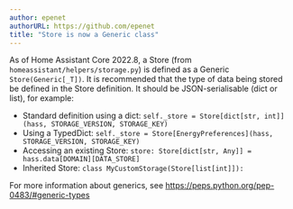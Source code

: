 ```yaml
---
author: epenet
authorURL: https://github.com/epenet
title: "Store is now a Generic class"
---
```


As of Home Assistant Core 2022.8, a Store (from `homeassistant/helpers/storage.py`) is defined as a Generic `Store(Generic[_T])`. It is recommended that the type of data being stored be defined in the Store definition. It should be JSON-serialisable (dict or list), for example:
  - Standard definition using a dict: `self._store = Store[dict[str, int]](hass, STORAGE_VERSION, STORAGE_KEY)`
  - Using a TypedDict: `self._store = Store[EnergyPreferences](hass, STORAGE_VERSION, STORAGE_KEY)`
  - Accessing an existing Store: `store: Store[dict[str, Any]] = hass.data[DOMAIN][DATA_STORE]`
  - Inherited Store: `class MyCustomStorage(Store[list[int]]):`
  
For more information about generics, see https://peps.python.org/pep-0483/#generic-types
